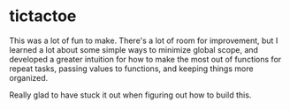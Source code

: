 # tictactoe

This was a lot of fun to make. There's a lot of room for improvement, but I learned a lot about some simple ways to minimize global scope, and developed a greater intuition for how to make the most out of functions for repeat tasks, passing values to functions, and keeping things more organized.

Really glad to have stuck it out when figuring out how to build this.